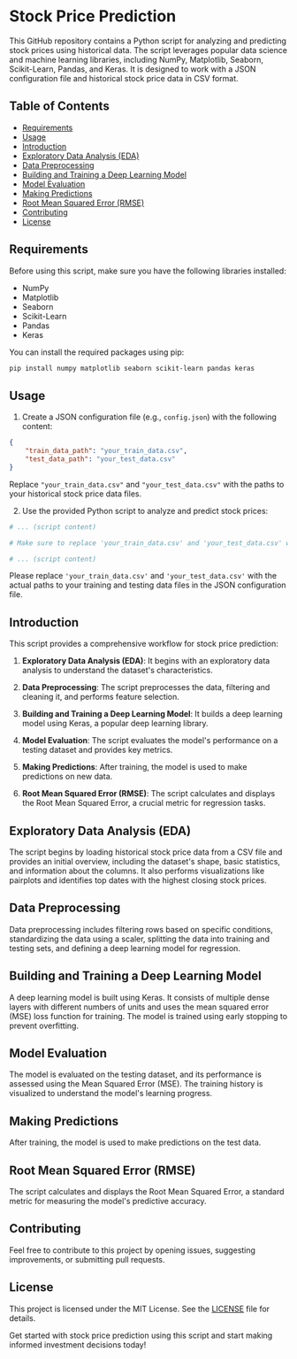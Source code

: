 # Stock Price Prediction

This GitHub repository contains a Python script for analyzing and predicting stock prices using historical data. The script leverages popular data science and machine learning libraries, including NumPy, Matplotlib, Seaborn, Scikit-Learn, Pandas, and Keras. It is designed to work with a JSON configuration file and historical stock price data in CSV format.

## Table of Contents

- [Requirements](#requirements)
- [Usage](#usage)
- [Introduction](#introduction)
- [Exploratory Data Analysis (EDA)](#exploratory-data-analysis-eda)
- [Data Preprocessing](#data-preprocessing)
- [Building and Training a Deep Learning Model](#building-and-training-a-deep-learning-model)
- [Model Evaluation](#model-evaluation)
- [Making Predictions](#making-predictions)
- [Root Mean Squared Error (RMSE)](#root-mean-squared-error-rmse)
- [Contributing](#contributing)
- [License](#license)

## Requirements

Before using this script, make sure you have the following libraries installed:

- NumPy
- Matplotlib
- Seaborn
- Scikit-Learn
- Pandas
- Keras

You can install the required packages using pip:

```bash
pip install numpy matplotlib seaborn scikit-learn pandas keras
```

## Usage

1. Create a JSON configuration file (e.g., `config.json`) with the following content:

```json
{
    "train_data_path": "your_train_data.csv",
    "test_data_path": "your_test_data.csv"
}
```

Replace `"your_train_data.csv"` and `"your_test_data.csv"` with the paths to your historical stock price data files.

2. Use the provided Python script to analyze and predict stock prices:

```python
# ... (script content)

# Make sure to replace 'your_train_data.csv' and 'your_test_data.csv' with the actual file paths in the JSON configuration.

# ... (script content)
```

Please replace `'your_train_data.csv'` and `'your_test_data.csv'` with the actual paths to your training and testing data files in the JSON configuration file.

## Introduction

This script provides a comprehensive workflow for stock price prediction:

1. **Exploratory Data Analysis (EDA)**: It begins with an exploratory data analysis to understand the dataset's characteristics.

2. **Data Preprocessing**: The script preprocesses the data, filtering and cleaning it, and performs feature selection.

3. **Building and Training a Deep Learning Model**: It builds a deep learning model using Keras, a popular deep learning library.

4. **Model Evaluation**: The script evaluates the model's performance on a testing dataset and provides key metrics.

5. **Making Predictions**: After training, the model is used to make predictions on new data.

6. **Root Mean Squared Error (RMSE)**: The script calculates and displays the Root Mean Squared Error, a crucial metric for regression tasks.

## Exploratory Data Analysis (EDA)

The script begins by loading historical stock price data from a CSV file and provides an initial overview, including the dataset's shape, basic statistics, and information about the columns. It also performs visualizations like pairplots and identifies top dates with the highest closing stock prices.

## Data Preprocessing

Data preprocessing includes filtering rows based on specific conditions, standardizing the data using a scaler, splitting the data into training and testing sets, and defining a deep learning model for regression. 

## Building and Training a Deep Learning Model

A deep learning model is built using Keras. It consists of multiple dense layers with different numbers of units and uses the mean squared error (MSE) loss function for training. The model is trained using early stopping to prevent overfitting.

## Model Evaluation

The model is evaluated on the testing dataset, and its performance is assessed using the Mean Squared Error (MSE). The training history is visualized to understand the model's learning progress.

## Making Predictions

After training, the model is used to make predictions on the test data.

## Root Mean Squared Error (RMSE)

The script calculates and displays the Root Mean Squared Error, a standard metric for measuring the model's predictive accuracy.

## Contributing

Feel free to contribute to this project by opening issues, suggesting improvements, or submitting pull requests.

## License

This project is licensed under the MIT License. See the [LICENSE](LICENSE) file for details.

Get started with stock price prediction using this script and start making informed investment decisions today!

